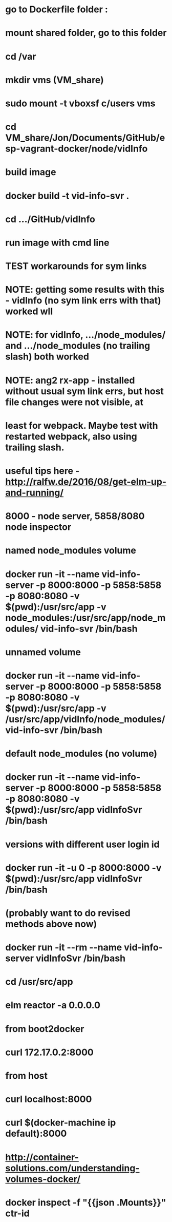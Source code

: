 # go to Dockerfile folder :
# mount shared folder, go to this folder

# cd /var
# mkdir vms (VM_share) 
 
# sudo mount -t vboxsf c/users vms
# cd VM_share/Jon/Documents/GitHub/esp-vagrant-docker/node/vidInfo

# build image
# docker build -t vid-info-svr .

# cd .../GitHub/vidInfo

# run image with cmd line
# TEST workarounds for sym links
# NOTE: getting some results with this - vidInfo (no sym link errs with that) worked wll  
# NOTE: for vidInfo, .../node_modules/ and .../node_modules (no trailing slash) both worked
# NOTE: ang2 rx-app - installed without usual sym link errs, but host file changes were not visible, at
#       least for webpack. Maybe test with restarted webpack, also using trailing slash.

# useful tips here - http://ralfw.de/2016/08/get-elm-up-and-running/
# 8000 - node server, 5858/8080 node inspector
# named node_modules volume
# docker run -it --name vid-info-server -p 8000:8000 -p 5858:5858 -p 8080:8080 -v $(pwd):/usr/src/app -v node_modules:/usr/src/app/node_modules/ vid-info-svr /bin/bash
# unnamed volume
# docker run -it --name vid-info-server -p 8000:8000 -p 5858:5858 -p 8080:8080 -v $(pwd):/usr/src/app -v /usr/src/app/vidInfo/node_modules/ vid-info-svr /bin/bash
# default node_modules (no volume)
# docker run -it --name vid-info-server -p 8000:8000 -p 5858:5858 -p 8080:8080 -v $(pwd):/usr/src/app vidInfoSvr /bin/bash
#
# versions with different user login id
# docker run -it -u 0 -p 8000:8000 -v $(pwd):/usr/src/app vidInfoSvr /bin/bash

# (probably want to do revised methods above now)
# docker run -it --rm --name vid-info-server vidInfoSvr /bin/bash

# cd /usr/src/app

# elm reactor -a 0.0.0.0

# from boot2docker
# curl 172.17.0.2:8000

# from host
# curl localhost:8000
# curl $(docker-machine ip default):8000

# http://container-solutions.com/understanding-volumes-docker/
# docker inspect -f "{{json .Mounts}}" ctr-id




 
